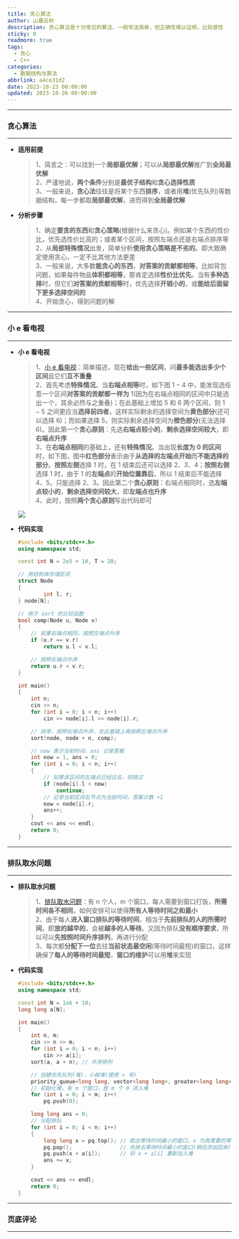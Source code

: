 ```yaml
---
title: 贪心算法
author: 山暮云秋
description: 贪心算法是十分常见的算法，一般写法简单，但正确性难以证明，比较感性
sticky: 0
readmore: true
tags:
  - 贪心
  - C++
categories:
  - 数据结构与算法
abbrlink: a4ce31d2
date: 2023-10-23 00:00:00
updated: 2023-10-26 00:00:00
---
```


---

### **贪心算法**

---

- **适用前提**

  > 1、简言之：可以找到一个**局部最优解**；可以从**局部最优解**推广到**全局最优解**  
  > 2、严谨地说，**两个条件**分别是**最优子结构**和**贪心选择性质**  
  > 3、一般来说，**贪心法**往往是将某个东西**排序**，或者用**堆**(优先队列)等数据结构，每一步都取**局部最优解**，进而得到**全局最优解**

  <!-- more -->

- **分析步骤**

  > 1、确定**要贪的东西**和**贪心策略**(根据什么来贪心)。例如某个东西的性价比，优先选性价比高的；或者某个区间，按照左端点还是右端点排序等  
  > 2、从**局部特殊情况**出发，简单分析**使用贪心策略是不劣的**。即大致确定使用贪心，一定不比其他方法更差  
  > 3、一般来说，大多数**能贪心的东西**，**对答案的贡献都相等**。比如背包问题，如果每件物品**体积都相等**，那肯定选择**性价比优先**。当有**多种选择**时，但它们**对答案的贡献相等**时，优先选择**开销小的**，或**能给后面留下更多选择空间的**  
  > 4、开始贪心，得到问题的解

---

### **小 e 看电视**

---

- **小 e 看电视**

  > 1、[小 e 看电视](https://cdn.oj.eriktse.com/problem.php?id=1035)：简单描述，现在**给出一些区间**，问**最多能选出多少个区间**且它们**互不重叠**  
  > 2、首先考虑**特殊情况**。当**右端点相等**时，如下图 $1-4$ 中，能发现选任意一个区间**对答案的贡献都一样为** $1$(因为在右端点相同的区间中只能选出一个，其余必然与之重叠)；在此基础上增加 $5$ 和 $6$ 两个区间，则 $1-5$ 之间更应当**选择前四者**，这样实际剩余的选择空间为**黄色部分**(还可以选择 $6$)；而如果选择 $5$，则实际剩余选择空间为**橙色部分**(无法选择 $6$)。因此第一个**贪心原则**：先选**右端点较小的**，**剩余选择空间较大**，即**右端点升序**  
  > 3、在**右端点相同**的基础上，还有**特殊情况**。当出现**长度为 $0$ 的区间**时，如下图，图中**红色部分**表示由于**从选择的左端点开始**而**不能选择的部分**。**按照左侧**选择 $1$ 时，在 $1$ 结束后还可以选择 $2$、$3$、$4$；**按照右侧**选择 $1$ 时，由于 $1$ 的**左端点**的**开始位置靠后**，所以 $1$ 结束后不能选择 $4$、$5$，只能选择 $2$、$3$。因此第二个**贪心原则**：右端点相同时，选**左端点较小的**，**剩余选择空间较大**，即**左端点也升序**  
  > 4、此时，按照**两个贪心原则**写出代码即可

  ![](https://cdn.jsdelivr.net/gh/ShengQiBaoZao/Image/blog/算法/小e看电视.png)

- **代码实现**

  ```cpp
  #include <bits/stdc++.h>
  using namespace std;

  const int N = 2e5 + 10, T = 20;

  // 用结构体存储区间
  struct Node
  {
          int l, r;
  } node[N];

  // 用于 sort 的比较函数
  bool comp(Node u, Node v)
  {
      // 如果右端点相同，按照左端点升序
      if (u.r == v.r)
          return u.l < v.l;

      // 按照右端点升序
      return u.r < v.r;
  }

  int main()
  {
      int n;
      cin >> n;
      for (int i = 0; i < n; i++)
          cin >> node[i].l >> node[i].r;

      // 排序，按照右端点升序，在此基础上再按照左端点升序
      sort(node, node + n, comp);

      // now 表示当前时间，ans 记录答案
      int now = 1, ans = 0;
      for (int i = 0; i < n; i++)
      {
          // 如果该区间的左端点已经过去，则跳过
          if (node[i].l < now)
              continue;
          // 记录当前区间右节点为当前时间，答案计数 +1
          now = node[i].r;
          ans++;
      }
      cout << ans << endl;
      return 0;
  }
  ```

---

### **排队取水问题**

---

- **排队取水问题**

  > 1、[排队取水问题](https://cdn.oj.eriktse.com/problem.php?id=1036)：有 n 个人，m 个窗口，每人需要到窗口打饭，**所需时间各不相同**，如何安排可以使得**所有人等待时间之和最小**  
  > 2、由于每人**进入窗口排队的等待时间**，相当于**先前排队的人的所需时间**，即**放的越早的**，会被**越多的人等待**。又因为排队**没有顺序要求**，所以可以**先按照时间升序排列**，再进行分配  
  > 3、每次都**分配下一位**去往**当前状态最空闲**(等待时间最短)的窗口，这样确保了**每人的等待时间最短**，**窗口的维护**可以用**堆**来实现

- **代码实现**

  ```cpp
  #include <bits/stdc++.h>
  using namespace std;

  const int N = 1e6 + 10;
  long long a[N];

  int main()
  {
      int n, m;
      cin >> n >> m;
      for (int i = 0; i < n; i++)
          cin >> a[i];
      sort(a, a + n); // 升序排列

      // 创建优先队列(堆)，小根堆(使用 > 号)
      priority_queue<long long, vector<long long>, greater<long long>> pq;
      // 初始化堆，有 m 个窗口，放 m 个 0 进入堆
      for (int i = 0; i < m; i++)
          pq.push(0);

      long long ans = 0;
      // 分配排队
      for (int i = 0; i < n; i++)
      {
          long long x = pq.top(); // 取出等待时间最小的窗口，x 为其需要的等待时间
          pq.pop();               // 先抹去等待时间最小的窗口(稍后添加回来)
          pq.push(x + a[i]);      // 将 x + a[i] 重新加入堆
          ans += x;
      }

      cout << ans << endl;
      return 0;
  }
  ```

---

### **页底评论**

---
